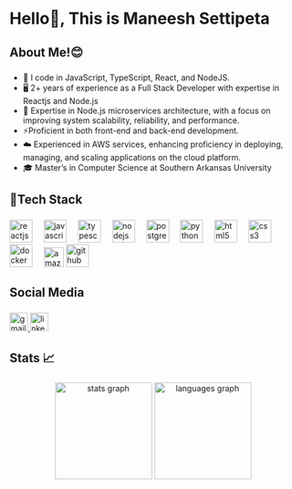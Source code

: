 <h1 align="left">Hello👋, This is Maneesh Settipeta</h1>

###

<h2 align="left">About Me!😊</h2>

###

- 📜 I code in JavaScript, TypeScript, React, and NodeJS.
- 🖥️ 2+ years of experience as a Full Stack Developer with expertise in Reactjs and Node.js
- 💫 Expertise in Node.js microservices architecture, with a focus on improving system scalability, reliability, and performance.
- ⚡Proficient in both front-end and back-end development.
- ☁️ Experienced in AWS services, enhancing proficiency in deploying, managing, and scaling applications on the cloud platform.
- 🎓 Master’s in Computer Science at Southern Arkansas University

###

<h2 align="left">🎯Tech Stack</h2>

###

<div align="left">
  <img src="https://cdn.jsdelivr.net/gh/devicons/devicon/icons/react/react-original.svg" height="40" alt="reactjs logo"  />
  <img width="12" />
  <img src="https://cdn.jsdelivr.net/gh/devicons/devicon/icons/javascript/javascript-original.svg" height="40" alt="javascript logo"  />
  <img width="12" />
  <img src="https://cdn.jsdelivr.net/gh/devicons/devicon/icons/typescript/typescript-original.svg" height="40" alt="typescript logo" />
  <img width="12" />
  <img src="https://cdn.jsdelivr.net/gh/devicons/devicon/icons/nodejs/nodejs-original.svg" height="40" alt="nodejs logo" />
  <img width="12" />
  <img src="https://cdn.jsdelivr.net/gh/devicons/devicon/icons/postgresql/postgresql-original.svg" height="40" alt="postgresql logo"  />
  <img width="12" />
  <img src="https://cdn.jsdelivr.net/gh/devicons/devicon/icons/python/python-original.svg" height="40" alt="python logo"  />
  <img width="12" />
  <img src="https://cdn.jsdelivr.net/gh/devicons/devicon/icons/html5/html5-original.svg" height="40" alt="html5 logo"  />
  <img width="12" />
  <img src="https://cdn.jsdelivr.net/gh/devicons/devicon/icons/css3/css3-original.svg" height="40" alt="css3 logo"  />
  <img width="12" />
  <img src="https://cdn.jsdelivr.net/gh/devicons/devicon/icons/docker/docker-original.svg" height="40" alt="docker logo"  />
  <img width="12" />
  <img src="https://upload.wikimedia.org/wikipedia/commons/9/93/Amazon_Web_Services_Logo.svg" height="35" alt="amazonwebservices logo"  />
  <img src="https://cdn.jsdelivr.net/gh/devicons/devicon/icons/github/github-original.svg" height="40" alt="github logo" />
<img width="12" />
</div>

###

<h2 align="left">Social Media</h2>

###

<div align="left">
  <a href="maneesh.setti@gmail.com" target="_blank">
    <img src="https://img.shields.io/static/v1?message=Gmail&logo=gmail&label=&color=D14836&logoColor=white&labelColor=&style=for-the-badge" height="32" alt="gmail logo"  />
  </a>
  <a href="https://www.linkedin.com/in/maneesh-settipeta/" target="_blank">
    <img src="https://img.shields.io/static/v1?message=LinkedIn&logo=linkedin&label=&color=0077B5&logoColor=white&labelColor=&style=for-the-badge" height="32" alt="linkedin logo"  />
  </a>
</div>

###

###

<h2 align="left">Stats 📈</h2>

###

<div align="center">
  <img src="https://github-readme-stats.vercel.app/api?username=maneesh-settipeta&hide_title=false&hide_rank=false&show_icons=true&include_all_commits=true&count_private=true&disable_animations=false&theme=dracula&locale=en&hide_border=false&order=1" height="170" alt="stats graph"  />
  <img src="https://github-readme-stats.vercel.app/api/top-langs?username=maneesh-settipeta&locale=en&hide_title=false&layout=compact&card_width=320&langs_count=5&theme=dracula&hide_border=false&order=2" height="170" alt="languages graph"  />
</div>

###

###
